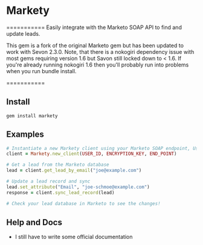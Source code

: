 # Markety
===========
Easily integrate with the Marketo SOAP API to find and update leads.

This gem is a fork of the original Marketo gem but has been updated to work with Sevon 2.3.0. Note, that there is a nokogiri dependency issue with most gems requiring version 1.6 but Savon still locked down to < 1.6. If you're already running nokogiri 1.6 then you'll probably run into problems when you run bundle install.

===========

## Install

```
gem install markety
```

## Examples

```ruby
# Instantiate a new Markety client using your Marketo SOAP endpoint, User ID, and Encryption Key
client = Markety.new_client(USER_ID, ENCRYPTION_KEY, END_POINT) 

# Get a lead from the Marketo database
lead = client.get_lead_by_email("joe@example.com")

# Update a lead record and sync
lead.set_attribute("Email", "joe-schmoe@example.com")
response = client.sync_lead_record(lead)

# Check your lead database in Marketo to see the changes!
```

## Help and Docs

* I still have to write some official documentation